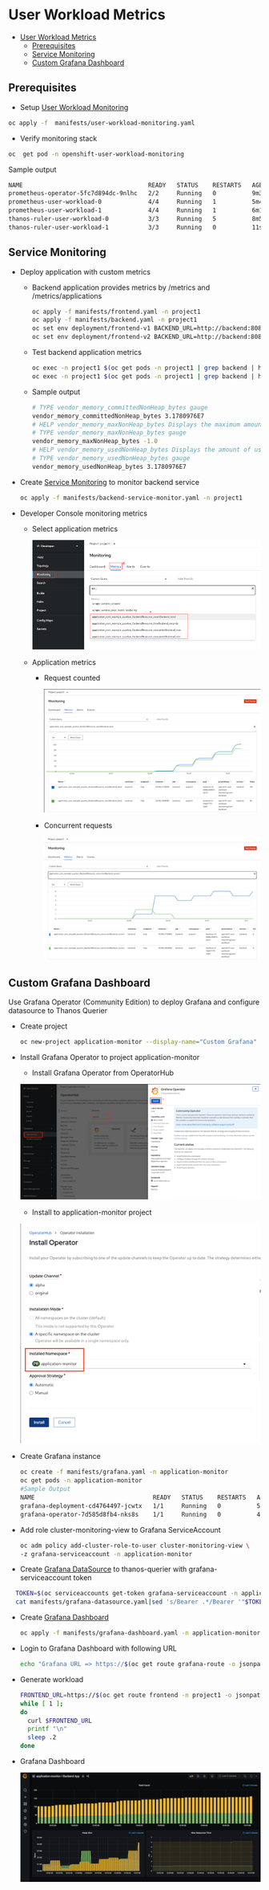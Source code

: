 # User Workload Metrics
<!-- TOC -->

- [User Workload Metrics](#user-workload-metrics)
  - [Prerequisites](#prerequisites)
  - [Service Monitoring](#service-monitoring)
  - [Custom Grafana Dashboard](#custom-grafana-dashboard)

<!-- /TOC -->
## Prerequisites
- Setup [User Workload Monitoring](manifests/user-workload-monitoring.yaml)
```bash
oc apply -f  manifests/user-workload-monitoring.yaml
```
- Verify monitoring stack
```bash
oc  get pod -n openshift-user-workload-monitoring
```
Sample output
```bash
NAME                                   READY   STATUS    RESTARTS   AGE
prometheus-operator-5fc7d894dc-9nlhc   2/2     Running   0          9m3s
prometheus-user-workload-0             4/4     Running   1          5m45s
prometheus-user-workload-1             4/4     Running   1          6m1s
thanos-ruler-user-workload-0           3/3     Running   5          8m55s
thanos-ruler-user-workload-1           3/3     Running   0          11s
```
## Service Monitoring
- Deploy application with custom metrics
  - Backend application provides metrics by /metrics and /metrics/applications
    ```bash
    oc apply -f manifests/frontend.yaml -n project1
    oc apply -f manifests/backend.yaml -n project1
    oc set env deployment/frontend-v1 BACKEND_URL=http://backend:8080/ -n project1
    oc set env deployment/frontend-v2 BACKEND_URL=http://backend:8080/ -n project1
    ```
  - Test backend application metrics
    ```bash
    oc exec -n project1 $(oc get pods -n project1 | grep backend | head -n 1 | awk '{print $1}') -- curl http://localhost:8080/metrics
    oc exec -n project1 $(oc get pods -n project1 | grep backend | head -n 1 | awk '{print $1}') -- curl http://localhost:8080/metrics/application
    ```
  - Sample output
    ```bash
    # TYPE vendor_memory_committedNonHeap_bytes gauge
    vendor_memory_committedNonHeap_bytes 3.1780976E7
    # HELP vendor_memory_maxNonHeap_bytes Displays the maximum amount of used non-heap memory in bytes.
    # TYPE vendor_memory_maxNonHeap_bytes gauge
    vendor_memory_maxNonHeap_bytes -1.0
    # HELP vendor_memory_usedNonHeap_bytes Displays the amount of used non-heap memory in bytes.
    # TYPE vendor_memory_usedNonHeap_bytes gauge
    vendor_memory_usedNonHeap_bytes 3.1780976E7
    ```
- Create [Service Monitoring](manifests/backend-service-monitor.yaml) to monitor backend service
    
    ```bash
    oc apply -f manifests/backend-service-monitor.yaml -n project1
    ```
    
- Developer Console monitoring metrics  
  - Select application metrics

    ![](images/dev-console-custom-metrics.png)

  - Application metrics 
    
    - Request counted

      ![](images/dev-console-app-metrics-01.png)

    - Concurrent requests
    
      ![](images/dev-console-app-metrics-02.png)

## Custom Grafana Dashboard
<!-- https://access.redhat.com/solutions/5335491 -->
Use Grafana Operator (Community Edition) to deploy Grafana and configure datasource to Thanos Querier
- Create project
  ```bash
  oc new-project application-monitor --display-name="Custom Grafana" --description="Custom Grafana"
  ```
- Install Grafana Operator to project application-monitor
  - Install Grafana Operator from OperatorHub

  ![](images/grafana-operator-01.png)

  - Install to application-monitor project
  
  ![](images/grafana-operator-02.png)
  
- Create Grafana instance
  
  ```bash
  oc create -f manifests/grafana.yaml -n application-monitor
  oc get pods -n application-monitor
  #Sample Output
  NAME                                 READY   STATUS    RESTARTS   AGE
  grafana-deployment-cd4764497-jcwtx   1/1     Running   0          52s
  grafana-operator-7d585d8fb4-nks8s    1/1     Running   0          4m55s
  ```
  
- Add role cluster-monitoring-view to Grafana ServiceAccount

  ```bash
  oc adm policy add-cluster-role-to-user cluster-monitoring-view \
  -z grafana-serviceaccount -n application-monitor
  ```
- Create [Grafana DataSource](manifests/grafana-datasource.yaml) to thanos-querier with grafana-serviceaccount token

```bash
  TOKEN=$(oc serviceaccounts get-token grafana-serviceaccount -n application-monitor)
  cat manifests/grafana-datasource.yaml|sed 's/Bearer .*/Bearer '"$TOKEN""'"'/'|oc apply -n application-monitor -f -
  ```  
- Create [Grafana Dashboard](manifests/grafana-dashboard.yaml)

  ```bash
  oc apply -f manifests/grafana-dashboard.yaml -n application-monitor 
  ```

- Login to Grafana Dashboard with following URL
  
  ```bash
  echo "Grafana URL => https://$(oc get route grafana-route -o jsonpath='{.spec.host}' -n application-monitor)"
  ```
- Generate workload
  
  ```bash
  FRONTEND_URL=https://$(oc get route frontend -n project1 -o jsonpath='{.spec.host}')
  while [ 1 ];
  do
    curl $FRONTEND_URL
    printf "\n"
    sleep .2
  done
  ```
- Grafana Dashboard
  
  ![](images/grafana-dashboard.png)
